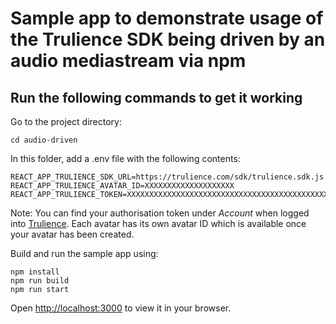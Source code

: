 # Sample app to demonstrate usage of the Trulience SDK being driven by an audio mediastream via npm

## Run the following commands to get it working

Go to the project directory:
```
cd audio-driven
```

In this folder, add a .env file with the following contents:
```
REACT_APP_TRULIENCE_SDK_URL=https://trulience.com/sdk/trulience.sdk.js
REACT_APP_TRULIENCE_AVATAR_ID=XXXXXXXXXXXXXXXXXXXX
REACT_APP_TRULIENCE_TOKEN=XXXXXXXXXXXXXXXXXXXXXXXXXXXXXXXXXXXXXXXXXXXXXXXXXXXXXXXXXX
```
Note: You can find your authorisation token under *Account* when logged into [Trulience](https://www.trulience.com). Each avatar has its own avatar ID which is available once your avatar has been created.

Build and run the sample app using:
```
npm install
npm run build
npm run start
```

Open [http://localhost:3000](http://localhost:3000) to view it in your browser.
